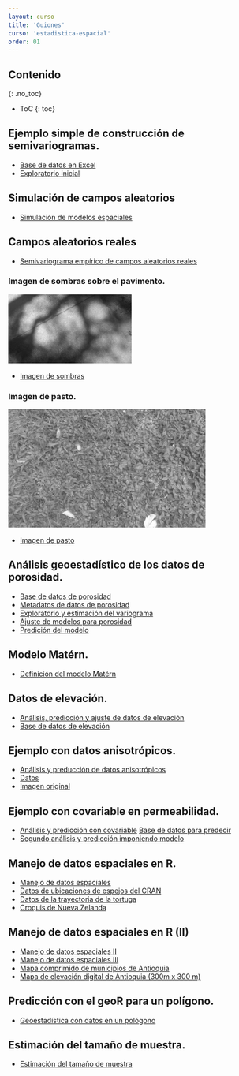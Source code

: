```yaml
---
layout: curso
title: 'Guiones'
curso: 'estadistica-espacial'
order: 01
---
```



## Contenido
{: .no_toc}

* ToC
{: toc}

## Ejemplo simple de construcción de semivariogramas.


 - [Base de datos en Excel](./datos/ejemplo_practico.xlsx)
 - [Exploratorio inicial](./guiones/ejemplo_practico.html)


## Simulación de campos aleatorios

 - [Simulación de modelos espaciales](./guiones/campos_aleatorios.html)

## Campos aleatorios reales

  - [Semivariograma empírico de campos aleatorios reales](./guiones/campos_aleatorios_reales.html)

### Imagen de sombras sobre el pavimento.

  ![](./datos/sombras3.png)

  - [Imagen de sombras](./datos/sombras3.png)

### Imagen de pasto.  

  ![](./datos/pasto1.png)

  - [Imagen de pasto](./datos/pasto1.png)

## Análisis geoestadístico de los datos de porosidad.

  - [Base de datos de porosidad](./datos/ZoneA.dat)
  - [Metadatos de datos de porosidad](./datos/ZoneA_metadata.txt)
  - [Exploratorio y estimación del variograma](./guiones/ZonaA.html)
  - [Ajuste de modelos para porosidad](./guiones/ZonaA2.html)
  - [Predición del modelo](./guiones/ZonaA3.html)

## Modelo Matérn.

  - [Definición del modelo Matérn](./guiones/modeloMatern.html)

## Datos de elevación.

  - [Análisis, predicción y ajuste de datos de elevación](./guiones/elevacion3.html)
  - [Base de datos de elevación](./guiones/elevacion2.txt)

## Ejemplo con datos anisotrópicos.

 - [Análisis y preducción de datos anisotrópicos](./guiones/anisotropia1.html)
 - [Datos](./guiones/ejemplo1.csv)
 - [Imagen original](./guiones/anisotropico_BW_rot.png)

## Ejemplo con covariable en permeabilidad.

 - [Análisis y predicción con covariable](./guiones/ZonaA4.html)
   [Base de datos para predecir](./datos/gzonaApred.csv)
 - [Segundo análisis y predicción imponiendo modelo](./guiones/conCovariable.html)


## Manejo de datos espaciales en R.

- [Manejo de datos espaciales](./guiones/tiposDatosEspacialesenR.html)
- [Datos de ubicaciones de espejos del CRAN](./datos/CRAN051001a.txt)
- [Datos de la trayectoria de la tortuga](./datos/seamap105_mod.csv)
- [Croquis de Nueva Zelanda](./datos/auckland_mapgen.dat)

## Manejo de datos espaciales en R (II)

 - [Manejo de datos espaciales II](./guiones/tipos_datos2.html)
 - [Manejo de datos espaciales III](./guiones/tipos_datos3.html)
 - [Mapa comprimido de municipios de Antioquia](./datos/Antioquia.zip)
 - [Mapa de elevación digital de Antioquia (300m x 300 m)](https://www.dropbox.com/s/45it8pbwrk9f193/ant300.tif?dl=0)

## Predicción con el geoR para un polígono.

 - [Geoestadística con datos en un pológono](./guiones/geoR_data_spatial.html)

## Estimación del tamaño de muestra.

 - [Estimación del tamaño de muestra](./guiones/Tam_de_muestra.html)

<!---
## Análisis exploratorio de señales de wifi y celular

 - [Base de datos en Excel](./datos/datos_taller.xlsx)
 - [Base de datos en formato .csv](./datos/datos_taller.csv)
 - [Exploratorio inicial](./guiones/explora1.html)


## Trabajo con datos de "science journal app"


 - [Modelo Matérn](./guiones/modeloMatérn.html)

## Simulaciones de campos aleatorios exponencial y gaussiano

 - [Simulaciones](./guiones/simulaciones_exp_gauss.html)

## Campos aleatorios reales

 - [Semivariograma empírico de campos aleatorios reales](./guiones/campos_aleatorios_reales.html)

## Construcción de semivariogramas empíricos

 - [Semivariogramas empíricos](./guiones/elevacion2.html)
 - [Datos de elevación](./guiones/elevacion2.txt)
 - [Base de datos luz](./datos/luz.csv)
 - [Base de datos ruido](./datos/ruido.csv)
 - [Uso de datos de Science Journal App](./guiones/datos_sci_jour.html)

## Análisis exploratorio de datos de porosidad

- [Base de datos de porosidad](./datos/ZoneA.dat)
- [Metadatos de datos de porosidad](./datos/ZoneA_metadata.txt)
- [Exploratorio y estimación del variograma](./guiones/ZonaA.html)

## Simulación de campos aleatorios


 - [Simulación de modelos exponencial y gaussiano](./guiones/simulaciones_exp_gauss.html)
 - [Semivariogramas empíricos](./guiones/simulacionCamposAleatorios.html)

## Estimación y predicción de modelos geoestadísticos

 - [Estimación y predicción](./guiones/elevacion3.html)

## Patrones de puntos

 - [Modelización para patrones de puntos](./guiones/patrones_de_puntos.html)

## Modelo Matérn

- [Modelo Matérn (geoR)](./guiones/modeloMatérn.html)
- [Simulación con el modelo Matérn (RandomFields)](./guiones/simulaciones_matern.html)

## Estimación de modelos

- [Estimación de parámetros del variograma](./guiones/ZonaA2.html)

## Estimación de tamaños de muestra

- [Tamaños muestrales](./guiones/Tam_de_muestra.html)

## Predicción de modelos (Kriging)

- [Predicción de modelos](./guiones/ZonaA3.html)

## Estimación de tamaño de muestra (resultados simulación)

- [Tamaños muestrales](./guiones/TamMuestra.html)

## Ejemplo de elevación

- [Base de datos de elevación](./datos/elevacion2.txt)
- [Modelación de datos de elevación](./guiones/elevacion.html)

## Modelo geoestadístico con covariable(s)

- [Base de datos de produción de trigo](./datos/alliance.txt)
- [Modelación con covariable](./guiones/wheat.html)

## Modelo de patrones de puntos.

- [Base de datos de *Hybanthus prunifolius*](./datos/Hp.csv)
- [Ejemplo de patrones de puntos](./guiones/patrones_de_puntos.html)

## Modelos para datos areales

- [Municipios de Antiquia (dbf)](./datos/municipiosAntioq.dbf)
- [Municipios de Antiquia (prj)](./datos/municipiosAntioq.prj)
- [Municipios de Antiquia (shp)](./datos/municipiosAntioq.shp)
- [Municipios de Antiquia (shx)](./datos/municipiosAntioq.shx)
- [Manejo de datos areales](./guiones/datosAreales2.html)

-->
